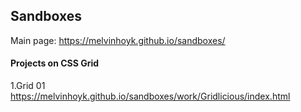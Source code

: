 ## Sandboxes
Main page: https://melvinhoyk.github.io/sandboxes/

#### Projects on CSS Grid

1.Grid 01  https://melvinhoyk.github.io/sandboxes/work/Gridlicious/index.html
